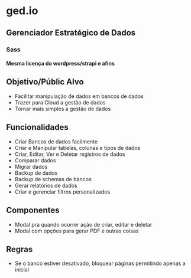 # ged.io

## Gerenciador Estratégico de Dados
### Sass
#### Mesma licença do wordpress/strapi e afins

## Objetivo/Públic Alvo

- Facilitar manipulação de dados em bancos de dados
- Trazer para Cloud a gestão de dados
- Tornar mais simples a gestão de dados

## Funcionalidades

- Criar Bancos de dados facilmente
- Criar e Manipular tabelas, colunas e tipos de dados
- Criar, Editar, Ver e Deletar registros de dados
- Comparar dados
- Migrar dados
- Backup de dados
- Backup de schemas de bancos
- Gerar relatórios de dados
- Criar e gerenciar filtros personalizados

## Componentes

- Modal pra quando ocorrer ação de criar, editar e deletar
- Modal com opções para gerar PDF e outras coisas

## Regras

- Se o banco estiver desativado, bloquear páginas permitindo apenas a inicial
